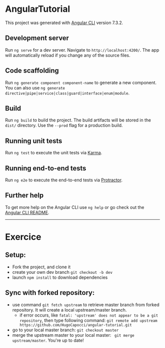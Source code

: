 # AngularTutorial

This project was generated with [Angular CLI](https://github.com/angular/angular-cli) version 7.3.2.

## Development server

Run `ng serve` for a dev server. Navigate to `http://localhost:4200/`. The app will automatically reload if you change any of the source files.

## Code scaffolding

Run `ng generate component component-name` to generate a new component. You can also use `ng generate directive|pipe|service|class|guard|interface|enum|module`.

## Build

Run `ng build` to build the project. The build artifacts will be stored in the `dist/` directory. Use the `--prod` flag for a production build.

## Running unit tests

Run `ng test` to execute the unit tests via [Karma](https://karma-runner.github.io).

## Running end-to-end tests

Run `ng e2e` to execute the end-to-end tests via [Protractor](http://www.protractortest.org/).

## Further help

To get more help on the Angular CLI use `ng help` or go check out the [Angular CLI README](https://github.com/angular/angular-cli/blob/master/README.md).

<hr/>

# Exercice

## Setup:

  - Fork the project, and clone it
  - create your own dev branch `git checkout -b dev`
  - launch `npm install` to download dependencies

## Sync with forked repository:

 - use command `git fetch upstream` to retrieve master branch from forked repository. It will create a local upstream/master branch.
   - if error occurs, like `fatal: 'upstream' does not appear to be a git repository`, then type following command: `git remote add upstream https://github.com/HugoCapocci/angular-tutorial.git`
 - go to your local master branch: `git checkout master`
 - merge the upstream master to your local master: ` git merge upstream/master`. You're up to date!

